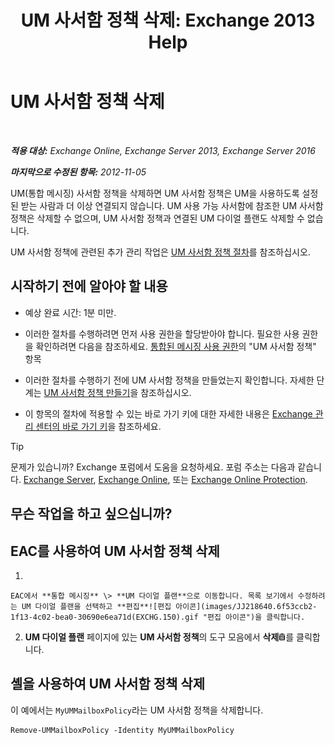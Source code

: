 ﻿---
title: 'UM 사서함 정책 삭제: Exchange 2013 Help'
TOCTitle: UM 사서함 정책 삭제
ms:assetid: c8758464-3c52-4dd3-b2a6-142a99bb0628
ms:mtpsurl: https://technet.microsoft.com/ko-kr/library/Bb124536(v=EXCHG.150)
ms:contentKeyID: 50556084
ms.date: 05/22/2018
mtps_version: v=EXCHG.150
ms.translationtype: MT
---

# UM 사서함 정책 삭제

 

_**적용 대상:** Exchange Online, Exchange Server 2013, Exchange Server 2016_

_**마지막으로 수정된 항목:** 2012-11-05_

UM(통합 메시징) 사서함 정책을 삭제하면 UM 사서함 정책은 UM을 사용하도록 설정된 받는 사람과 더 이상 연결되지 않습니다. UM 사용 가능 사서함에 참조한 UM 사서함 정책은 삭제할 수 없으며, UM 사서함 정책과 연결된 UM 다이얼 플랜도 삭제할 수 없습니다.

UM 사서함 정책에 관련된 추가 관리 작업은 [UM 사서함 정책 절차](um-mailbox-policy-procedures-exchange-2013-help.md)를 참조하십시오.

## 시작하기 전에 알아야 할 내용

  - 예상 완료 시간: 1분 미만.

  - 이러한 절차를 수행하려면 먼저 사용 권한을 할당받아야 합니다. 필요한 사용 권한을 확인하려면 다음을 참조하세요. [통합된 메시징 사용 권한](unified-messaging-permissions-exchange-2013-help.md)의 "UM 사서함 정책" 항목

  - 이러한 절차를 수행하기 전에 UM 사서함 정책을 만들었는지 확인합니다. 자세한 단계는 [UM 사서함 정책 만들기](create-a-um-mailbox-policy-exchange-2013-help.md)을 참조하십시오.

  - 이 항목의 절차에 적용할 수 있는 바로 가기 키에 대한 자세한 내용은 [Exchange 관리 센터의 바로 가기 키](keyboard-shortcuts-in-the-exchange-admin-center-exchange-online-protection-help.md)을 참조하세요.


> [!TIP]
> 문제가 있습니까? Exchange 포럼에서 도움을 요청하세요. 포럼 주소는 다음과 같습니다. <A href="https://go.microsoft.com/fwlink/p/?linkid=60612">Exchange Server</A>, <A href="https://go.microsoft.com/fwlink/p/?linkid=267542">Exchange Online</A>, 또는 <A href="https://go.microsoft.com/fwlink/p/?linkid=285351">Exchange Online Protection</A>.



## 무슨 작업을 하고 싶으십니까?

## EAC를 사용하여 UM 사서함 정책 삭제

1.  
    
    EAC에서 **통합 메시징** \> **UM 다이얼 플랜**으로 이동합니다. 목록 보기에서 수정하려는 UM 다이얼 플랜을 선택하고 **편집**![편집 아이콘](images/JJ218640.6f53ccb2-1f13-4c02-bea0-30690e6ea71d(EXCHG.150).gif "편집 아이콘")을 클릭합니다.

2.  **UM 다이얼 플랜** 페이지에 있는 **UM 사서함 정책**의 도구 모음에서 **삭제**![삭제 아이콘](images/Dd979797.14f639f6-61e8-4418-bbfb-0db14de9d2f5(EXCHG.150).gif "삭제 아이콘")를 클릭합니다.

## 셸을 사용하여 UM 사서함 정책 삭제

이 예에서는 `MyUMMailboxPolicy`라는 UM 사서함 정책을 삭제합니다.

    Remove-UMMailboxPolicy -Identity MyUMMailboxPolicy


